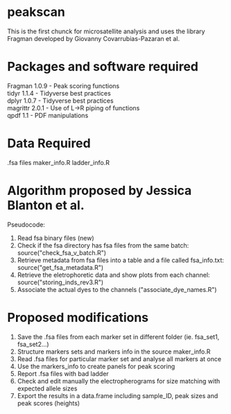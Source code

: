 # peakscan
This is the first chunck for microsatellite analysis and uses the library Fragman developed by Giovanny Covarrubias-Pazaran et al.

# Packages and software required
Fragman 1.0.9 - Peak scoring functions<br>
tidyr 1.1.4 - Tidyverse best practices<br>
dplyr 1.0.7 - Tidyverse best practices<br>
magrittr 2.0.1 - Use of L->R piping of functions<br>
qpdf 1.1 - PDF manipulations<br>

# Data Required
  .fsa files
  maker_info.R
  ladder_info.R

# Algorithm proposed by Jessica Blanton et al.
Pseudocode:
1) Read fsa binary files (new)
2) Check if the fsa directory has fsa files from the same batch: source("check_fsa_v_batch.R")
3) Retrieve metadata from fsa files into a table and a file called fsa_info.txt: source("get_fsa_metadata.R")
4) Retrieve the eletrophoretic data and show plots from each channel: source("storing_inds_rev3.R")
5) Associate the actual dyes to the channels ("associate_dye_names.R")

# Proposed modifications
1) Save the .fsa files from each marker set in different folder (ie. fsa_set1, fsa_set2...)
2) Structure markers sets and markers info in the source maker_info.R
3) Read .fsa files for particular marker set and analyse all markers at once
5) Use the markers_info to create panels for peak scoring
6) Report .fsa files with bad ladder
7) Check and edit manually the electropherograms for size matching with expected allele sizes
8) Export the results in a data.frame including sample_ID, peak sizes and peak scores (heights) 
